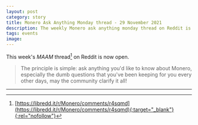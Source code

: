```yaml
---
layout: post
category: story
title: Monero Ask Anything Monday thread - 29 November 2021
description: The weekly Monero ask anything monday thread on Reddit is now open. Post your newbie questions so the community can help.
tags: events
image: 
---
```


This week's *MAAM* thread[^1] on Reddit is now open. 

> The principle is simple: ask anything you'd like to know about Monero, especially the dumb questions that you've been keeping for you every other days, may the community clarify it all!

---

[^1]: [https://libredd.it/r/Monero/comments/r4sqmd](https://libredd.it/r/Monero/comments/r4sqmd){:target="_blank"}{:rel="nofollow"}
